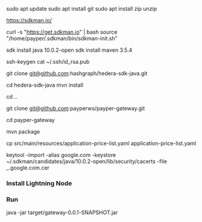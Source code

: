 sudo apt update
sudo apt install git
sudo apt install zip unzip

https://sdkman.io/

curl -s "https://get.sdkman.io" | bash
source "/home/payper/.sdkman/bin/sdkman-init.sh"

sdk install java 10.0.2-open
sdk install maven 3.5.4

ssh-keygen
cat ~/.ssh/id_rsa.pub

git clone git@github.com:hashgraph/hedera-sdk-java.git

cd hedera-sdk-java
mvn install

cd ..

git clone git@github.com:payperws/payper-gateway.git

cd payper-gateway

mvn package

cp src/main/resources/application-price-list.yaml application-price-list.yaml

keytool -import -alias google.com -keystore ~/.sdkman/candidates/java/10.0.2-open/lib/security/cacerts -file _.google.com.cer

### Install Lightning Node




### Run 
java -jar target/gateway-0.0.1-SNAPSHOT.jar